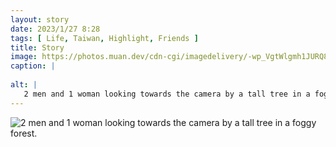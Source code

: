 ```yaml
---
layout: story
date: 2023/1/27 8:28
tags: [ Life, Taiwan, Highlight, Friends ]
title: Story
image: https://photos.muan.dev/cdn-cgi/imagedelivery/-wp_VgtWlgmh1JURQ8t1mg/083c4472-f336-46dd-dc75-757cc181dd00/public
caption: |
   
alt: |
   2 men and 1 woman looking towards the camera by a tall tree in a foggy forest.
---
```


![2 men and 1 woman looking towards the camera by a tall tree in a foggy forest.](https://photos.muan.dev/cdn-cgi/imagedelivery/-wp_VgtWlgmh1JURQ8t1mg/083c4472-f336-46dd-dc75-757cc181dd00/public)


